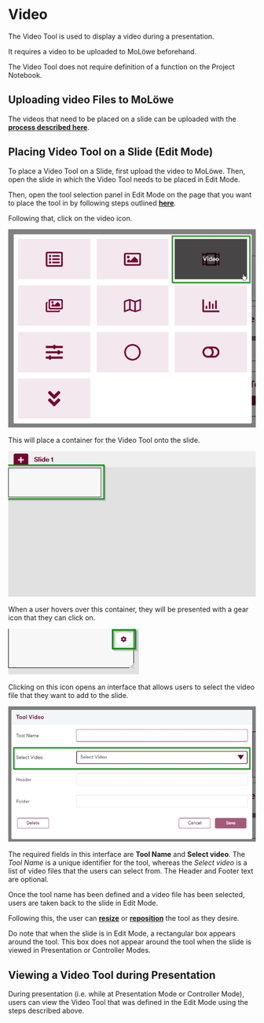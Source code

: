  # Video

The Video Tool is used to display a video during a presentation.

It requires a video to be uploaded to MoLöwe beforehand.

The Video Tool does not require definition of a function on the Project Notebook.

## **Uploading video Files to MoLöwe**

The videos that need to be placed on a slide can be uploaded with the
[**process described here**](docs/03-edit-mode/03_files.md#2-upload-a-new-file).

## **Placing Video Tool on a Slide (Edit Mode)**

To place a Video Tool on a Slide, first upload the video to MoLöwe. Then, open the slide in which the Video Tool needs
to be placed in Edit Mode.

Then, open the tool selection panel in Edit Mode on the page that you want to place the tool in by following steps
outlined [**here**](docs/03-edit-mode/05_slides.md#4-editing-slides-edit-mode).

Following that, click on the video icon.

![](/img/doc/67_video.jpg)

This will place a container for the Video Tool onto the slide.

![](/img/doc/38_tool_field.jpg)

When a user hovers over this container, they will be presented with a gear icon that they can click on.

![](/img/doc/39_hover_tool_container.jpg)

Clicking on this icon opens an interface that allows users to select the video file that they want to add to the slide.

![](/img/doc/67_video_1.jpg)

The required fields in this interface are **Tool Name** and **Select video**. The *Tool Name* is a unique identifier for
the tool, whereas the *Select video* is a list of video files that the users can select from. The Header and Footer text are optional.

Once the tool name has been defined and a video file has been selected, users are taken back to the slide in Edit Mode.

Following this, the user can [**resize**](00_overview.md#resize-a-tool) or [**reposition**](00_overview.md#reposition-a-tool)
the tool as they desire.

Do note that when the slide is in Edit Mode, a rectangular box appears around the tool. This box does not appear around
the tool when the slide is viewed in Presentation or Controller Modes.

## **Viewing a Video Tool during Presentation**

During presentation (i.e. while at Presentation Mode or Controller Mode), users can view the Video Tool that was defined
in the Edit Mode using the steps described above.
